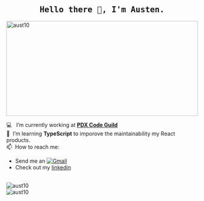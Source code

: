<h2 align="center"><samp>Hello there 👋, I'm Austen.</samp></h2>
<img src="https://media.giphy.com/media/xT0BKf5jOc4AtmmNWw/giphy.gif" width="100%" height="250" alt="aust10" />

:computer: &nbsp; I’m currently working at **<a href="https://pdxcodeguild.com/">PDX Code Guild</a>**<br/>
🌱 &nbsp;I’m learning **TypeScript** to imporove the maintainability my React products.<br/>
📫 &nbsp;How to reach me:<br/> 
- Send me an <a href="mailto:coteausten@gmail.com"><img src="https://img.shields.io/badge/-GMAIL-D14836?style=for-the-badge&amp;logo=gmail&amp;logoColor=white" alt="Gmail"></a>
- Check out my [linkedin](https://www.linkedin.com/in/austen-cote/)

<br />
<img align="center" src="https://github-readme-stats.vercel.app/api?username=aust10&show_icons=true&count_private=true&theme=react" alt="aust10" />
<br />  
<img align="left" src="https://github-readme-stats.vercel.app/api/top-langs/?username=aust10&layout=compact&hide=html&theme=react" alt="aust10" />
